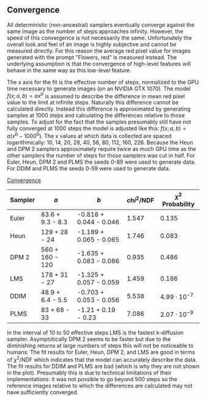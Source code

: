 ## Convergence

All deterministic (non-ancestral) samplers eventually converge against
the same image as the number of steps approaches infinity.
However, the speed of this convergence is not necessarily the same.
Unfortunately the overall look and feel of an image is highly subjective and cannot be measured directly.
For this reason the average red pixel value for images generated with the prompt "Flowers, red" is measured instead.
The underlying assumption is that the convergence of high-level features will behave in the same way as this low-level feature.

The x axis for the fit is the effective number of steps, normalized to the GPU time necessary to generate images
(on an NVIDIA GTX 1070).
The model $f(x; a, b) = a x^b$ is assumed to describe the difference in mean red pixel value to the limit at infinite steps.
Naturally this difference cannot be calculated directly.
Instead this difference is approximated by generating samples at 1000 steps and calculating
the differences relative to those samples.
To adjust for the fact that the samples presumably still have not fully converged at 1000 steps the model
is adjusted like this: $f(x; a, b) = a (x^b - 1000^b)$.
The x values at which data is collected are spaced logarithmically: 10, 14, 20, 28, 40, 56, 80, 112, 160, 226.
Because the Heun and DPM 2 samplers approximately require twice as much GPU time as the other samplers the number
of steps for those samplers was cut in half.
For Euler, Heun, DPM 2 and PLMS the seeds 0-89 were used to generate data.
For DDIM and PLMS the seeds 0-59 were used to generate data.

[Convergence](./convergence.png)

| Sampler | $a$              | $b$                    | $chi^2 / \mathrm{NDF}$ | $\chi^2$ Probability |
|---------|------------------|------------------------|------------------------|----------------------|
| Euler   | 83.6 + 9.3 - 8.3 | -0.818 + 0.044 - 0.046 | 1.547                  | 0.135                |
| Heun    | 129 + 28 - 24    | -1.189 + 0.065 - 0.065 | 1.746                  | 0.083                |
| DPM 2   | 560 + 160 - 120  | -1.635 + 0.083 - 0.086 | 0.935                  | 0.486                |
| LMS     | 178 + 31 - 27    | -1.325 + 0.057 - 0.059 | 1.459                  | 0.166                |
| DDIM    | 48.9 + 6.4 - 5.5 | -0.703 + 0.053 - 0.056 | 5.538                  | $4.99 \cdot 10^{-7}$ |
| PLMS    | 83 + 68 - 33     | -1.21 + 0.19 - 0.23    | 7.086                  | $2.07 \cdot 10^{-9}$ |

In the interval of 10 to 50 effective steps LMS is the fastest k-diffusion sampler.
Asymptotically DPM 2 seems to be faster but due to the diminishing returns at large numbers of steps this will
not be noticeable to humans.
The fit results for Euler, Heun, DPM 2, and LMS are good in terms of $\chi^2 / \mathrm{NDF}$ which indicates that
the model can accurately describe the data.
The fit results for DDIM and PLMS are bad (which is why they are not shown in the plot).
Presumably this is due to technical limitations of their implementations:
it was not possible to go beyond 500 steps so the reference images relative to which the differences are calculated
may not have sufficiently converged.
